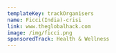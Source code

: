 ```yaml
---
templateKey: trackOrganisers
name: Ficci(India)-crisi
link: www.theglobalhack.com
image: /img/ficci.png
sponsoredTrack: Health & Wellness
---
```

